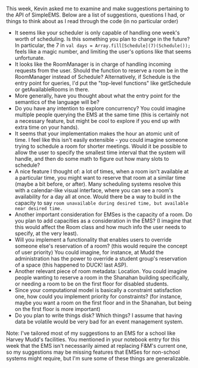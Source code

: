 This week, Kevin asked me to examine and make suggestions pertaining to the API of SimpleEMS. 
Below are a list of suggestions, questions I had, or things to think about as I read through the code (in no particular order)

- It seems like your scheduler is only capable of handling one week's worth of scheduling. Is this something you plan to 
change in the future? In particular, the 7 in `val days = Array.fill[Schedule](7)(Schedule());` feels like a magic number, and
limiting the user's options like that seems unfortunate.
- It looks like the RoomManager is in charge of handling incoming requests from the user. Should the function to reserve a room 
be in the RoomManager instead of Schedule? Alternatively, if Schedule is the entry point for queries, I'd put the "top-level 
functions" like getSchedule or getAvailableRooms in there. 
- More generally, have you thought about what the entry point for the semantics of the language will be? 
- Do you have any intention to explore concurrency? You could imagine multiple people querying the EMS at the same time
(this is certainly not a necessary feature, but might be cool to explore if you end up with extra time on your hands).
- It seems that your implementation makes the hour an atomic unit of time. I feel like this isn't easily extensible - you could 
imagine someone trying to schedule a room for shorter meetings. Would it be possible to allow the user to specify the smallest
time interval that the system will handle, and then do some math to figure out how many slots to schedule? 
- A nice feature I thought of: a lot of times, when a room isn't available at a particular time, you might want to reserve that 
room at a similar time (maybe a bit before, or after). Many scheduling systems resolve this with a calendar-like visual interface,
where you can see a room's availability for a day all at once. Would there be a way to build in 
the capacity to say `room unavailable during desired time, but available near desired time.`
- Another important consideration for EMSes is the capacity of a room. Do you plan to add capacities as a consideration in the EMS?
(I imagine that this would affect the Room class and how much info the user needs to specify, at the very least). 
- Will you implement a functionality that enables users to override someone else's reservation of a room? 
(this would require the concept of user priority) You could imagine, for instance, at Mudd the administration has the 
power to override a student group's reservation of a space (this happened to DUCK! last ASP). 
- Another relevant piece of room metadata: Location. You could imagine people wanting to reserve a room in the Shanahan building
specifically, or needing a room to be on the first floor for disabled students.
- Since your computational model is basically a constraint satisfaction one, how could you implement priority for constraints?
(for instance, maybe you want a room on the first floor and in the Shanahan, but being on the first floor is more important)
- Do you plan to write things disk? Which things? I assume that having data be volatile would 
be very bad for an event management system. 

Note: I've tailored most of my suggestions to an EMS for a school like Harvey Mudd's facilities. You mentioned in your 
notebook entry for this week that the EMS isn't necessarily aimed at replacing F&M's current one, so my suggestions may be
missing features that EMSes for non-school systems might require, but I'm sure some of these things are generalizable. 
